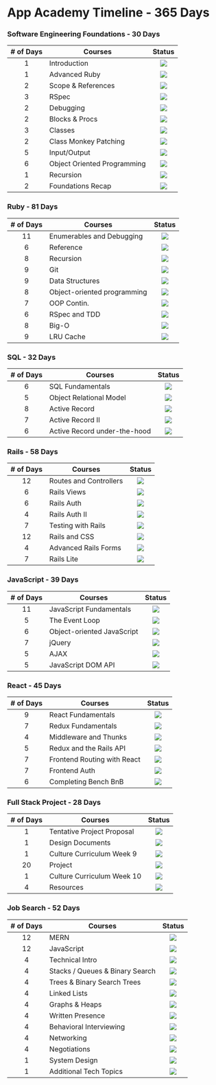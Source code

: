 # App Academy Timeline - 365 Days

### Software Engineering Foundations - 30 Days
| # of Days | Courses | Status |
|:---------:|---------|:------:| 
1 | Introduction | ![](https://img.shields.io/badge/-complete-green.svg)
1 | Advanced Ruby | ![](https://img.shields.io/badge/-complete-green.svg)
2 | Scope & References | ![](https://img.shields.io/badge/-complete-green.svg)
3 | RSpec | ![](https://img.shields.io/badge/-complete-green.svg)
2 | Debugging | ![](https://img.shields.io/badge/-complete-green.svg)
2 | Blocks & Procs | ![](https://img.shields.io/badge/-complete-green.svg)
3 | Classes | ![](https://img.shields.io/badge/-complete-green.svg)
2 | Class Monkey Patching | ![](https://img.shields.io/badge/-complete-green.svg)
5 | Input/Output | ![](https://img.shields.io/badge/-complete-green.svg)
6 | Object Oriented Programming | ![](https://img.shields.io/badge/-complete-green.svg)
1 | Recursion | ![](https://img.shields.io/badge/-complete-green.svg)
2 | Foundations Recap | ![](https://img.shields.io/badge/-complete-green.svg)

### Ruby - 81 Days
| # of Days | Courses | Status |
|:---------:|---------|:------:| 
11 | Enumerables and Debugging | ![](https://img.shields.io/badge/-complete-green.svg)
6  | Reference | ![](https://img.shields.io/badge/-complete-green.svg)
8  | Recursion | ![](https://img.shields.io/badge/-working-yellow.svg)
9  | Git | ![](https://img.shields.io/badge/-pending-red.svg)
9  | Data Structures | ![](https://img.shields.io/badge/-pending-red.svg)
8  | Object-oriented programming | ![](https://img.shields.io/badge/-pending-red.svg)
7  | OOP Contin. | ![](https://img.shields.io/badge/-pending-red.svg)
6  | RSpec and TDD | ![](https://img.shields.io/badge/-pending-red.svg)
8  | Big-O | ![](https://img.shields.io/badge/-pending-red.svg)
9  | LRU Cache | ![](https://img.shields.io/badge/-pending-red.svg)

### SQL - 32 Days
| # of Days | Courses | Status |
|:---------:|---------|:------:| 
6 | SQL Fundamentals | ![](https://img.shields.io/badge/-pending-red.svg)
5 | Object Relational Model | ![](https://img.shields.io/badge/-pending-red.svg)
8 | Active Record | ![](https://img.shields.io/badge/-pending-red.svg)
7 | Active Record II | ![](https://img.shields.io/badge/-pending-red.svg)
6 | Active Record under-the-hood | ![](https://img.shields.io/badge/-pending-red.svg)

### Rails - 58 Days
| # of Days | Courses | Status |
|:---------:|---------|:------:| 
12 | Routes and Controllers | ![](https://img.shields.io/badge/-pending-red.svg)
6  | Rails Views | ![](https://img.shields.io/badge/-pending-red.svg)
6  | Rails Auth | ![](https://img.shields.io/badge/-pending-red.svg)
4  | Rails Auth II | ![](https://img.shields.io/badge/-pending-red.svg)
7  | Testing with Rails | ![](https://img.shields.io/badge/-pending-red.svg)
12 | Rails and CSS | ![](https://img.shields.io/badge/-pending-red.svg)
4  | Advanced Rails Forms | ![](https://img.shields.io/badge/-pending-red.svg)
7  | Rails Lite | ![](https://img.shields.io/badge/-pending-red.svg)

### JavaScript - 39 Days
| # of Days | Courses | Status |
|:---------:|---------|:------:| 
11 | JavaScript Fundamentals | ![](https://img.shields.io/badge/-pending-red.svg)
5  | The Event Loop | ![](https://img.shields.io/badge/-pending-red.svg)
6  | Object-oriented JavaScript | ![](https://img.shields.io/badge/-pending-red.svg)
7  | jQuery | ![](https://img.shields.io/badge/-pending-red.svg)
5  | AJAX | ![](https://img.shields.io/badge/-pending-red.svg)
5  | JavaScript DOM API | ![](https://img.shields.io/badge/-pending-red.svg)

### React - 45 Days
| # of Days | Courses | Status |
|:---------:|---------|:------:| 
9 | React Fundamentals | ![](https://img.shields.io/badge/-pending-red.svg)
7 | Redux Fundamentals | ![](https://img.shields.io/badge/-pending-red.svg)
4 | Middleware and Thunks | ![](https://img.shields.io/badge/-pending-red.svg)
5 | Redux and the Rails API | ![](https://img.shields.io/badge/-pending-red.svg)
7 | Frontend Routing with React | ![](https://img.shields.io/badge/-pending-red.svg)
7 | Frontend Auth | ![](https://img.shields.io/badge/-pending-red.svg)
6 | Completing Bench BnB | ![](https://img.shields.io/badge/-pending-red.svg)

### Full Stack Project - 28 Days
| # of Days | Courses | Status |
|:---------:|---------|:------:| 
1  | Tentative Project Proposal | ![](https://img.shields.io/badge/-pending-red.svg)
1  | Design Documents | ![](https://img.shields.io/badge/-pending-red.svg)
1  | Culture Curriculum Week 9 | ![](https://img.shields.io/badge/-pending-red.svg)
20 | Project | ![](https://img.shields.io/badge/-pending-red.svg)
1  | Culture Curriculum Week 10 | ![](https://img.shields.io/badge/-pending-red.svg)
4  | Resources | ![](https://img.shields.io/badge/-pending-red.svg)

### Job Search - 52 Days
| # of Days | Courses | Status |
|:---------:|---------|:------:| 
12 | MERN | ![](https://img.shields.io/badge/-pending-red.svg)
12 | JavaScript | ![](https://img.shields.io/badge/-pending-red.svg)
4  | Technical Intro | ![](https://img.shields.io/badge/-pending-red.svg)
4  | Stacks / Queues & Binary Search | ![](https://img.shields.io/badge/-pending-red.svg)
4  | Trees & Binary Search Trees | ![](https://img.shields.io/badge/-pending-red.svg)
4  | Linked Lists | ![](https://img.shields.io/badge/-pending-red.svg)
4  | Graphs & Heaps | ![](https://img.shields.io/badge/-pending-red.svg)
4  | Written Presence | ![](https://img.shields.io/badge/-pending-red.svg)
4  | Behavioral Interviewing | ![](https://img.shields.io/badge/-pending-red.svg)
4  | Networking | ![](https://img.shields.io/badge/-pending-red.svg)
4  | Negotiations | ![](https://img.shields.io/badge/-pending-red.svg)
1  | System Design | ![](https://img.shields.io/badge/-pending-red.svg)
1  | Additional Tech Topics | ![](https://img.shields.io/badge/-pending-red.svg)

